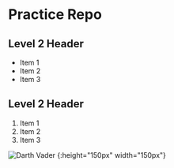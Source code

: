 # Practice Repo

## Level 2 Header            
- Item 1
- Item 2
- Item 3

## Level 2 Header
1. Item 1
2. Item 2
3. Item 3


![Darth Vader](https://s.abcnews.com/images/Entertainment/HT_darth_vader_jef_160715_4x5_992.jpg) {:height="150px" width="150px"}



